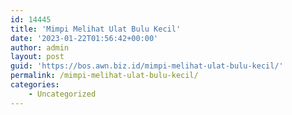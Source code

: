 ```yaml
---
id: 14445
title: 'Mimpi Melihat Ulat Bulu Kecil'
date: '2023-01-22T01:56:42+00:00'
author: admin
layout: post
guid: 'https://bos.awn.biz.id/mimpi-melihat-ulat-bulu-kecil/'
permalink: /mimpi-melihat-ulat-bulu-kecil/
categories:
    - Uncategorized
---
```


